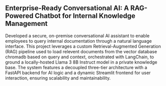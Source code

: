 ## Enterprise-Ready Conversational AI: A RAG-Powered Chatbot for Internal Knowledge Management

Developed a secure, on-premise conversational AI assistant to enable employees to query internal documentation through a natural language interface. This project leverages a custom Retrieval-Augmented Generation (RAG) pipeline used to load relevent documents from the vector database chromadb based on query and context, orchestrated with LangChain, to ground a locally-hosted Llama 3 8B Instruct model in a private knowledge base. The system features a decoupled three-tier architecture with a FastAPI backend for AI logic and a dynamic Streamlit frontend for user interaction, ensuring scalability and maintainability.
